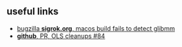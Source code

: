 ## useful links

- [bugzilla **sigrok.org**, macos build fails to detect glibmm][lnk1]
- [**github**, PR, OLS cleanups #84][lnk2]

[lnk1]: <https://sigrok.org/bugzilla/show_bug.cgi?id=1367>
[lnk2]: <https://github.com/sigrokproject/libsigrok/pull/84>
